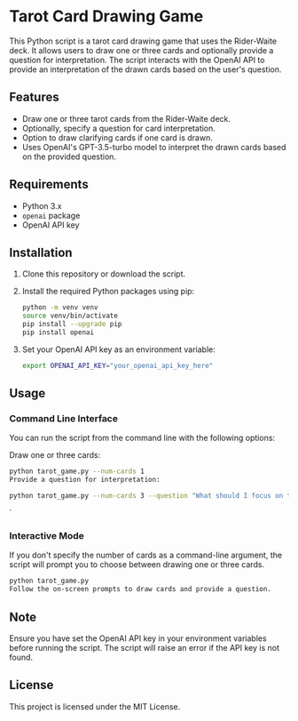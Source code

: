 # Tarot Card Drawing Game

This Python script is a tarot card drawing game that uses the Rider-Waite deck. It allows users to draw one or three cards and optionally provide a question for interpretation. The script interacts with the OpenAI API to provide an interpretation of the drawn cards based on the user's question.

## Features

- Draw one or three tarot cards from the Rider-Waite deck.
- Optionally, specify a question for card interpretation.
- Option to draw clarifying cards if one card is drawn.
- Uses OpenAI's GPT-3.5-turbo model to interpret the drawn cards based on the provided question.

## Requirements

- Python 3.x
- `openai` package
- OpenAI API key

## Installation

1. Clone this repository or download the script.

2. Install the required Python packages using pip:
   ```bash
   python -m venv venv
   source venv/bin/activate
   pip install --upgrade pip
   pip install openai
   ```
3. Set your OpenAI API key as an environment variable:
   ```bash
   export OPENAI_API_KEY="your_openai_api_key_here"
   ```

## Usage
### Command Line Interface
You can run the script from the command line with the following options:

Draw one or three cards:
```bash
python tarot_game.py --num-cards 1
Provide a question for interpretation:
```

```bash
python tarot_game.py --num-cards 3 --question "What should I focus on this week?"
```
`
### Interactive Mode
If you don't specify the number of cards as a command-line argument, the script will prompt you to choose between drawing one or three cards.
```bash
python tarot_game.py
Follow the on-screen prompts to draw cards and provide a question.
```

## Note
Ensure you have set the OpenAI API key in your environment variables before running the script. The script will raise an error if the API key is not found.

## License
This project is licensed under the MIT License.



